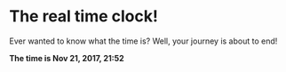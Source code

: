 # The real time clock!

Ever wanted to know what the time is? Well, your journey is about to end!

**The time is Nov 21, 2017, 21:52**